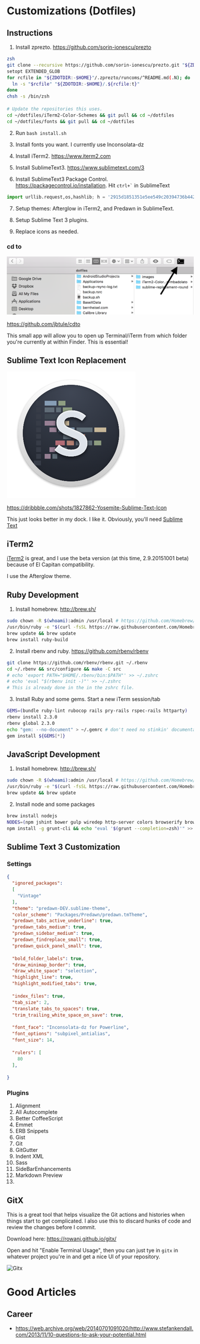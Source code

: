 # Customizations (Dotfiles)

## Instructions

1. Install zprezto. https://github.com/sorin-ionescu/prezto
  ```bash
  zsh
  git clone --recursive https://github.com/sorin-ionescu/prezto.git "${ZDOTDIR:-$HOME}/.zprezto"
  setopt EXTENDED_GLOB
  for rcfile in "${ZDOTDIR:-$HOME}"/.zprezto/runcoms/^README.md(.N); do
    ln -s "$rcfile" "${ZDOTDIR:-$HOME}/.${rcfile:t}"
  done
  chsh -s /bin/zsh

  # Update the repositories this uses.
  cd ~/dotfiles/iTerm2-Color-Schemes && git pull && cd ~/dotfiles
  cd ~/dotfiles/fonts && git pull && cd ~/dotfiles
  ```

2. Run `bash install.sh`

3. Install fonts you want. I currently use Inconsolata-dz

4. Install iTerm2. https://www.iterm2.com

5. Install SublimeText3. https://www.sublimetext.com/3

6. Install SublimeText3 Package Control. https://packagecontrol.io/installation. Hit `` ctrl+` `` in SublimeText
  ```python
  import urllib.request,os,hashlib; h = '2915d1851351e5ee549c20394736b442' + '8bc59f460fa1548d1514676163dafc88'; pf = 'Package Control.sublime-package'; ipp = sublime.installed_packages_path(); urllib.request.install_opener( urllib.request.build_opener( urllib.request.ProxyHandler()) ); by = urllib.request.urlopen( 'http://packagecontrol.io/' + pf.replace(' ', '%20')).read(); dh = hashlib.sha256(by).hexdigest(); print('Error validating download (got %s instead of %s), please try manual install' % (dh, h)) if dh != h else open(os.path.join( ipp, pf), 'wb' ).write(by)
  ```

7. Setup themes: Afterglow in iTerm2, and Predawn in SublimeText.

8. Setup Sublime Text 3 plugins.

9. Replace icons as needed.

### cd to
![cd to Finder app](images/cd_to.png)

https://github.com/jbtule/cdto

This small app will allow you to open up Terminal/iTerm from which folder you're currently at within Finder. This is essential!

## Sublime Text Icon Replacement
![Sublime Text Icon](images/sublime_text_icon.png)

https://dribbble.com/shots/1827862-Yosemite-Sublime-Text-Icon

This just looks better in my dock. I like it.
Obviously, you'll need [Sublime Text](www.sublimetext.com/3)

## iTerm2
[iTerm2](https://iterm2.com/downloads.html) is great, and I use the beta version (at this time, 2.9.20151001 beta) because of El Capitan compatibility.

I use the Afterglow theme.

## Ruby Development

1. Install homebrew. http://brew.sh/
  ```bash
  sudo chown -R $(whoami):admin /usr/local # https://github.com/Homebrew/homebrew/blob/master/share/doc/homebrew/El_Capitan_and_Homebrew.md
  /usr/bin/ruby -e "$(curl -fsSL https://raw.githubusercontent.com/Homebrew/install/master/install)"
  brew update && brew update
  brew install ruby-build
  ```

2. Install rbenv and ruby. https://github.com/rbenv/rbenv
  ```bash
  git clone https://github.com/rbenv/rbenv.git ~/.rbenv
  cd ~/.rbenv && src/configure && make -C src
  # echo 'export PATH="$HOME/.rbenv/bin:$PATH"' >> ~/.zshrc
  # echo 'eval "$(rbenv init -)"' >> ~/.zshrc
  # This is already done in the in the zshrc file.
  ```

3. Install Ruby and some gems. Start a new iTerm session/tab
  ```bash
  GEMS=(bundle ruby-lint rubocop rails pry-rails rspec-rails httparty)
  rbenv install 2.3.0
  rbenv global 2.3.0
  echo "gem: --no-document" > ~/.gemrc # don't need no stinkin' documentation
  gem install ${GEMS[*]}
  ```

## JavaScript Development
1. Install homebrew. http://brew.sh/

  ```bash
  sudo chown -R $(whoami):admin /usr/local # https://github.com/Homebrew/homebrew/blob/master/share/doc/homebrew/El_Capitan_and_Homebrew.md
  /usr/bin/ruby -e "$(curl -fsSL https://raw.githubusercontent.com/Homebrew/install/master/install)"
  brew update && brew update
  ```

2. Install node and some packages

  ```bash
  brew install nodejs
  NODES=(npm jshint bower gulp wiredep http-server colors browserify browser-sync yo)
  npm install -g grunt-cli && echo "eval '$(grunt --completion=zsh)'" >> ~/.zshrc
  ```

## Sublime Text 3 Customization
### Settings
```json
{
  "ignored_packages":
  [
    "Vintage"
  ],
  "theme": "predawn-DEV.sublime-theme",
  "color_scheme": "Packages/Predawn/predawn.tmTheme",
  "predawn_tabs_active_underline": true,
  "predawn_tabs_medium": true,
  "predawn_sidebar_medium": true,
  "predawn_findreplace_small": true,
  "predawn_quick_panel_small": true,

  "bold_folder_labels": true,
  "draw_minimap_border": true,
  "draw_white_space": "selection",
  "highlight_line": true,
  "highlight_modified_tabs": true,
  
  "index_files": true,
  "tab_size": 2,
  "translate_tabs_to_spaces": true,
  "trim_trailing_white_space_on_save": true,

  "font_face": "Inconsolata-dz for Powerline",
  "font_options": "subpixel_antialias",
  "font_size": 14,

  "rulers": [
    80
  ],

}
```

### Plugins
1. Alignment
2. All Autocomplete
3. Better CoffeeScript
4. Emmet
5. ERB Snippets
6. Gist
7. Git
8. GitGutter
9. Indent XML
10. Sass
11. SideBarEnhancements
12. Markdown Preview
13. 


## GitX
This is a great tool that helps visualize the Git actions and histories when things start to get complicated. I also use this to discard hunks of code and review the changes before I commit.

Download here: https://rowanj.github.io/gitx/

Open and hit "Enable Terminal Usage", then you can just tye in `gitx` in whatever project you're in and get a nice UI of your repository.

![Gitx](https://rowanj.github.io/gitx/images/screenshots/GitX-dev-repo_window.png)


# Good Articles

## Career
- https://web.archive.org/web/20140701091020/http://www.stefankendall.com/2013/11/10-questions-to-ask-your-potential.html
